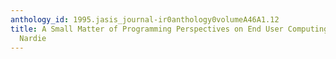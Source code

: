```yaml
---
anthology_id: 1995.jasis_journal-ir0anthology0volumeA46A1.12
title: A Small Matter of Programming Perspectives on End User Computing, by Bonnie
  Nardie
---
```

